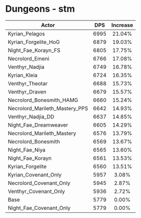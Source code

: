 # Dungeons - stm
| Actor | DPS | Increase |
|---|:---:|:---:|
|Kyrian_Pelagos|6995|21.04%|
|Kyrian_Forgelite_HoG|6879|19.03%|
|Night_Fae_Korayn_FS|6805|17.75%|
|Necrolord_Emeni|6766|17.08%|
|Venthyr_Nadjia|6749|16.78%|
|Kyrian_Kleia|6724|16.35%|
|Venthyr_Theotar|6688|15.73%|
|Venthyr_Draven|6679|15.57%|
|Necrolord_Bonesmith_HAMG|6660|15.24%|
|Necrolord_Marileth_Mastery_PPS|6642|14.93%|
|Venthyr_Nadjia_DD|6637|14.85%|
|Night_Fae_Dreamweaver|6605|14.29%|
|Necrolord_Marileth_Mastery|6576|13.79%|
|Necrolord_Bonesmith|6569|13.67%|
|Night_Fae_Niya|6565|13.60%|
|Night_Fae_Korayn|6561|13.53%|
|Kyrian_Forgelite|6560|13.51%|
|Kyrian_Covenant_Only|5957|3.08%|
|Necrolord_Covenant_Only|5945|2.87%|
|Venthyr_Covenant_Only|5936|2.72%|
|Base|5779|0.00%|
|Night_Fae_Covenant_Only|5779|0.00%|
